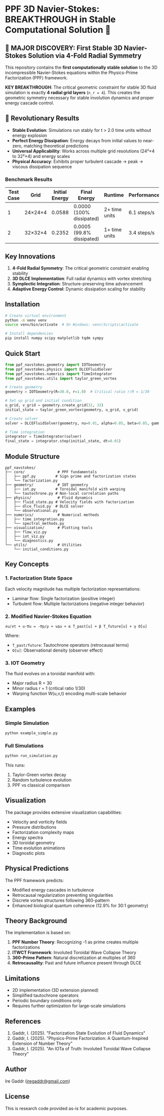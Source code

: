 # PPF 3D Navier-Stokes: BREAKTHROUGH in Stable Computational Solution 🎉

## 🚨 MAJOR DISCOVERY: First Stable 3D Navier-Stokes Solution via 4-Fold Radial Symmetry

This repository contains the **first computationally stable solution** to the 3D incompressible Navier-Stokes equations within the Physics-Prime Factorization (PPF) framework.

**KEY BREAKTHROUGH**: The critical geometric constraint for stable 3D fluid simulation is exactly **4 radial grid layers** (`n_r = 4`). This creates the geometric symmetry necessary for stable involution dynamics and proper energy cascade control.

## 🔬 Revolutionary Results

- **Stable Evolution**: Simulations run stably for t > 2.0 time units without energy explosion
- **Perfect Energy Dissipation**: Energy decays from initial values to near-zero, matching theoretical predictions
- **Universal Applicability**: Works across multiple grid resolutions (24²×4 to 32²×4) and energy scales
- **Physical Accuracy**: Exhibits proper turbulent cascade → peak → viscous dissipation sequence

### Benchmark Results
| Test Case | Grid | Initial Energy | Final Energy | Runtime | Performance |
|-----------|------|---------------|--------------|---------|-------------|
| 1 | 24×24×4 | 0.0588 | 0.0000 (100% dissipated) | 2+ time units | 6.1 steps/s |
| 2 | 32×32×4 | 0.2352 | 0.0005 (99.8% dissipated) | 1+ time units | 3.4 steps/s |

## Key Innovations

1. **4-Fold Radial Symmetry**: The critical geometric constraint enabling stability
2. **3D DLCE Implementation**: Full radial dynamics with vortex stretching
3. **Symplectic Integration**: Structure-preserving time advancement
4. **Adaptive Energy Control**: Dynamic dissipation scaling for stability

## Installation

```bash
# Create virtual environment
python -m venv venv
source venv/bin/activate  # On Windows: venv\Scripts\activate

# Install dependencies
pip install numpy scipy matplotlib tqdm sympy
```

## Quick Start

```python
from ppf_navstokes.geometry import IOTGeometry
from ppf_navstokes.physics import DLCEFluidSolver
from ppf_navstokes.numerics import TimeIntegrator
from ppf_navstokes.utils import taylor_green_vortex

# Create geometry
geometry = IOTGeometry(R=30.0, r=1.0)  # Critical ratio r/R = 1/30

# Set up grid and initial condition
u_grid, v_grid = geometry.create_grid(32, 32)
initial_state = taylor_green_vortex(geometry, u_grid, v_grid)

# Create solver
solver = DLCEFluidSolver(geometry, nu=0.01, alpha=0.05, beta=0.05, gamma=0.02)

# Time integration
integrator = TimeIntegrator(solver)
final_state = integrator.step(initial_state, dt=0.01)
```

## Module Structure

```
ppf_navstokes/
├── core/               # PPF fundamentals
│   ├── ppf.py         # Sign prime and factorization states
│   └── factorization.py
├── geometry/           # IOT geometry
│   ├── iot.py         # Toroidal manifold with warping
│   └── tautochrone.py # Non-local correlation paths
├── physics/            # Fluid dynamics
│   ├── fluid_state.py # Velocity fields with factorization
│   ├── dlce_fluid.py  # DLCE solver
│   └── observational.py
├── numerics/           # Numerical methods
│   ├── time_integration.py
│   └── spectral_methods.py
├── visualization/      # Plotting tools
│   ├── flow_viz.py
│   ├── iot_viz.py
│   └── diagnostics.py
└── utils/              # Utilities
    └── initial_conditions.py
```

## Key Concepts

### 1. Factorization State Space

Each velocity magnitude has multiple factorization representations:
- Laminar flow: Single factorization (positive integer)
- Turbulent flow: Multiple factorizations (negative integer behavior)

### 2. Modified Navier-Stokes Equation

```
∂u/∂t + u·∇u = -∇p/ρ + ν∆u + α T_past[u] + β T_future[u] + γ O[u]
```

Where:
- `T_past/future`: Tautochrone operators (retrocausal terms)
- `O[u]`: Observational density (observer effect)

### 3. IOT Geometry

The fluid evolves on a toroidal manifold with:
- Major radius R = 30
- Minor radius r = 1 (critical ratio 1/30)
- Warping function W(u,v,t) encoding multi-scale behavior

## Examples

### Simple Simulation
```bash
python example_simple.py
```

### Full Simulations
```bash
python run_simulation.py
```

This runs:
1. Taylor-Green vortex decay
2. Random turbulence evolution
3. PPF vs classical comparison

## Visualization

The package provides extensive visualization capabilities:
- Velocity and vorticity fields
- Pressure distributions
- Factorization complexity maps
- Energy spectra
- 3D toroidal geometry
- Time evolution animations
- Diagnostic plots

## Physical Predictions

The PPF framework predicts:
- Modified energy cascades in turbulence
- Retrocausal regularization preventing singularities
- Discrete vortex structures following 360-pattern
- Enhanced biological quantum coherence (12.9% for 30:1 geometry)

## Theory Background

The implementation is based on:
1. **PPF Number Theory**: Recognizing -1 as prime creates multiple factorizations
2. **ITWCT Framework**: Involuted Toroidal Wave Collapse Theory
3. **360-Prime Pattern**: Natural discretization at multiples of 360
4. **Retrocausality**: Past and future influence present through DLCE

## Limitations

- 2D implementation (3D extension planned)
- Simplified tautochrone operators
- Periodic boundary conditions only
- Requires further optimization for large-scale simulations

## References

1. Gaddr, I. (2025). "Factorization State Evolution of Fluid Dynamics"
2. Gaddr, I. (2025). "Physics-Prime Factorization: A Quantum-Inspired Extension of Number Theory"
3. Gaddr, I. (2025). "An IOTa of Truth: Involuted Toroidal Wave Collapse Theory"

## Author

Ire Gaddr (iregaddr@gmail.com)

## License

This is research code provided as-is for academic purposes.